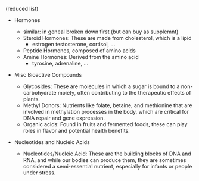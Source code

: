 
(reduced list)

- Hormones
  - similar: in geneal broken down first (but can buy as supplemnt)
  - Steroid Hormones: These are made from cholesterol, which is a lipid
    - estrogen testosterone, cortisol, ...
  - Peptide Hormones, composed of amino acids
  - Amine Hormones: Derived from the amino acid
    - tyrosine, adrenaline, ...

- Misc Bioactive Compounds
  
  - Glycosides: These are molecules in which a sugar is bound to a non-carbohydrate moiety, often contributing to the therapeutic effects of plants.
  - Methyl Donors: Nutrients like folate, betaine, and methionine that are involved in methylation processes in the body, which are critical for DNA repair and gene expression.
  - Organic acids: Found in fruits and fermented foods, these can play roles in flavor and potential health benefits.

- Nucleotides and Nucleic Acids
  
  - Nucleotides/Nucleic Acid: These are the building blocks of DNA and RNA, and while our bodies can produce them, they are sometimes considered a semi-essential nutrient, especially for infants or people under stress.
